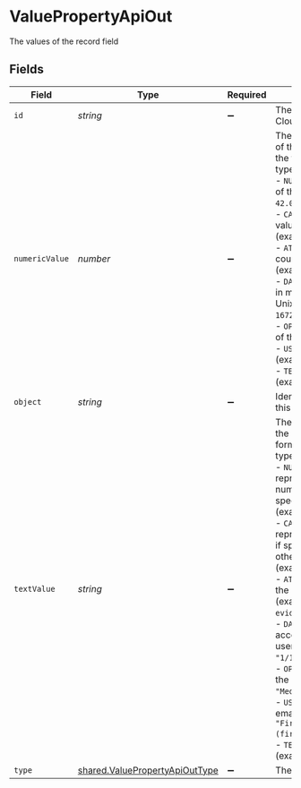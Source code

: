 # ValuePropertyApiOut

The values of the record field


## Fields

| Field                                                                                                                                                                                                                                                                                                                                                                                                                                                                                                                                                                                                                                                                                                                                              | Type                                                                                                                                                                                                                                                                                                                                                                                                                                                                                                                                                                                                                                                                                                                                               | Required                                                                                                                                                                                                                                                                                                                                                                                                                                                                                                                                                                                                                                                                                                                                           | Description                                                                                                                                                                                                                                                                                                                                                                                                                                                                                                                                                                                                                                                                                                                                        | Example                                                                                                                                                                                                                                                                                                                                                                                                                                                                                                                                                                                                                                                                                                                                            |
| -------------------------------------------------------------------------------------------------------------------------------------------------------------------------------------------------------------------------------------------------------------------------------------------------------------------------------------------------------------------------------------------------------------------------------------------------------------------------------------------------------------------------------------------------------------------------------------------------------------------------------------------------------------------------------------------------------------------------------------------------- | -------------------------------------------------------------------------------------------------------------------------------------------------------------------------------------------------------------------------------------------------------------------------------------------------------------------------------------------------------------------------------------------------------------------------------------------------------------------------------------------------------------------------------------------------------------------------------------------------------------------------------------------------------------------------------------------------------------------------------------------------- | -------------------------------------------------------------------------------------------------------------------------------------------------------------------------------------------------------------------------------------------------------------------------------------------------------------------------------------------------------------------------------------------------------------------------------------------------------------------------------------------------------------------------------------------------------------------------------------------------------------------------------------------------------------------------------------------------------------------------------------------------- | -------------------------------------------------------------------------------------------------------------------------------------------------------------------------------------------------------------------------------------------------------------------------------------------------------------------------------------------------------------------------------------------------------------------------------------------------------------------------------------------------------------------------------------------------------------------------------------------------------------------------------------------------------------------------------------------------------------------------------------------------- | -------------------------------------------------------------------------------------------------------------------------------------------------------------------------------------------------------------------------------------------------------------------------------------------------------------------------------------------------------------------------------------------------------------------------------------------------------------------------------------------------------------------------------------------------------------------------------------------------------------------------------------------------------------------------------------------------------------------------------------------------- |
| `id`                                                                                                                                                                                                                                                                                                                                                                                                                                                                                                                                                                                                                                                                                                                                               | *string*                                                                                                                                                                                                                                                                                                                                                                                                                                                                                                                                                                                                                                                                                                                                           | :heavy_minus_sign:                                                                                                                                                                                                                                                                                                                                                                                                                                                                                                                                                                                                                                                                                                                                 | The unique ID of this Risk Cloud resource                                                                                                                                                                                                                                                                                                                                                                                                                                                                                                                                                                                                                                                                                                          | a1b2c3d4                                                                                                                                                                                                                                                                                                                                                                                                                                                                                                                                                                                                                                                                                                                                           |
| `numericValue`                                                                                                                                                                                                                                                                                                                                                                                                                                                                                                                                                                                                                                                                                                                                     | *number*                                                                                                                                                                                                                                                                                                                                                                                                                                                                                                                                                                                                                                                                                                                                           | :heavy_minus_sign:                                                                                                                                                                                                                                                                                                                                                                                                                                                                                                                                                                                                                                                                                                                                 | The numeric representation of the record value, with the format varying by value type:<br/>- `NUMBER`: the numeric value of the number (example: `42.0`)<br/>- `CALCULATION`: the numeric value of the calculation (example: `42.0`)<br/>- `ATTACHMENT`: the version count of the attachment (example: `2.0`)<br/>- `DATE`: the date measured in milliseconds since the Unix epoch (example: `1672552800000.0`)<br/>- `OPTION`: the numeric value of the option (example: `2.0`)<br/>- `USER`: a null value (example: `null`)<br/>- `TEXT`: a null value (example: `null`)                                                                                                                                                                         | 2                                                                                                                                                                                                                                                                                                                                                                                                                                                                                                                                                                                                                                                                                                                                                  |
| `object`                                                                                                                                                                                                                                                                                                                                                                                                                                                                                                                                                                                                                                                                                                                                           | *string*                                                                                                                                                                                                                                                                                                                                                                                                                                                                                                                                                                                                                                                                                                                                           | :heavy_minus_sign:                                                                                                                                                                                                                                                                                                                                                                                                                                                                                                                                                                                                                                                                                                                                 | Identifies the type of object this data represents                                                                                                                                                                                                                                                                                                                                                                                                                                                                                                                                                                                                                                                                                                 | value                                                                                                                                                                                                                                                                                                                                                                                                                                                                                                                                                                                                                                                                                                                                              |
| `textValue`                                                                                                                                                                                                                                                                                                                                                                                                                                                                                                                                                                                                                                                                                                                                        | *string*                                                                                                                                                                                                                                                                                                                                                                                                                                                                                                                                                                                                                                                                                                                                           | :heavy_minus_sign:                                                                                                                                                                                                                                                                                                                                                                                                                                                                                                                                                                                                                                                                                                                                 | The text representation of the record value, with the format varying by value type:<br/>- `NUMBER`: a string representation of the number, with currency if specified on the field (example: `"42"`)<br/>- `CALCULATION`: a string representation of the label if specified on the field, otherwise the number (example: `"Highest Risk"`)<br/>- `ATTACHMENT`: the name of the attachment file (example: `"my-evidence.pdf"`)<br/>- `DATE`: the date formatted according to the requesting user's settings (example: `"1/1/23, 12:00 PM"`)<br/>- `OPTION`: the text value of the option (example: `"Medium Risk"`)<br/>- `USER`: the full name and email of the user (example: `"First Last (first.last@example.com)"`)<br/>- `TEXT`: the text value (example: `"Data Theft"`) | Medium Risk                                                                                                                                                                                                                                                                                                                                                                                                                                                                                                                                                                                                                                                                                                                                        |
| `type`                                                                                                                                                                                                                                                                                                                                                                                                                                                                                                                                                                                                                                                                                                                                             | [shared.ValuePropertyApiOutType](../../../sdk/models/shared/valuepropertyapiouttype.md)                                                                                                                                                                                                                                                                                                                                                                                                                                                                                                                                                                                                                                                            | :heavy_minus_sign:                                                                                                                                                                                                                                                                                                                                                                                                                                                                                                                                                                                                                                                                                                                                 | The type of the value                                                                                                                                                                                                                                                                                                                                                                                                                                                                                                                                                                                                                                                                                                                              | OPTION                                                                                                                                                                                                                                                                                                                                                                                                                                                                                                                                                                                                                                                                                                                                             |
